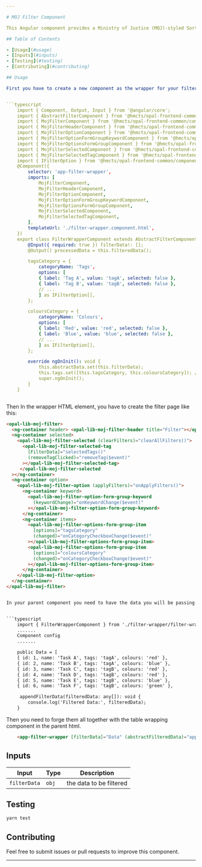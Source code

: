 ```yaml
---

# MOJ Filter Component

This Angular component provides a Ministry of Justice (MOJ)-styled Sortable table.

## Table of Contents

- [Usage](#usage)
- [Inputs](#inputs)
- [Testing](#testing)
- [Contributing](#contributing)

## Usage

First you have to create a new component as the wrapper for your filter component.This should be seperate from your parent component. It should be something like this:


```typescript
    import { Component, Output, Input } from '@angular/core';
    import { AbstractFilterComponent } from '@hmcts/opal-frontend-common/components/abstract/abstract-filter';
    import { MojFilterComponent } from '@hmcts/opal-frontend-common/components/moj/moj-filter';
    import { MojFilterHeaderComponent } from '@hmcts/opal-frontend-common/components/moj/moj-filter';
    import { MojFilterOptionComponent } from '@hmcts/opal-frontend-common/components/moj/moj-filter';
    import { MojFilterOptionFormGroupKeywordComponent } from '@hmcts/opal-frontend-common/components/moj/moj-filter';
    import { MojFilterOptionsFormGroupComponent } from '@hmcts/opal-frontend-common/components/moj/moj-filter';
    import { MojFilterSelectedComponent } from '@hmcts/opal-frontend-common/components/moj/moj-filter';
    import { MojFilterSelectedTagComponent } from '@hmcts/opal-frontend-common/components/moj/moj-filter';
    import { IFilterOption } from '@hmcts/opal-frontend-common/components/moj/moj-filter/interfaces/filter-interfaces';
    @Component({
        selector: 'app-filter-wrapper',
        imports: [
            MojFilterComponent,
            MojFilterHeaderComponent,
            MojFilterOptionComponent,
            MojFilterOptionFormGroupKeywordComponent,
            MojFilterOptionsFormGroupComponent,
            MojFilterSelectedComponent,
            MojFilterSelectedTagComponent,
        ],
        templateUrl: './filter-wrapper.component.html',
    })
    export class FilterWrapperComponent extends AbstractFilterComponent {
        @Input({ required: true }) filterData!: [];
        @Output() processedData = this.filteredData();

        tagsCategory = {
            categoryName: 'Tags',
            options: [
            { label: 'Tag A', value: 'tagA', selected: false },
            { label: 'Tag B', value: 'tagB', selected: false },
            // ...
            ] as IFilterOption[],
        };

        coloursCategory = {
            categoryName: 'Colours',
            options: [
            { label: 'Red', value: 'red', selected: false },
            { label: 'Blue', value: 'blue', selected: false },
            // ...
            ] as IFilterOption[],
        };

        override ngOnInit(): void {
            this.abstractData.set(this.filterData);
            this.tags.set([this.tagsCategory, this.coloursCategory]); // Ensure it's set first
            super.ngOnInit();
        }
    }



```
Then In the wrapper HTML element,  you have to create the filter page like this: 

```html
<opal-lib-moj-filter>
  <ng-container header> <opal-lib-moj-filter-header title="Filter"></opal-lib-moj-filter-header></ng-container>
  <ng-container selected>
    <opal-lib-moj-filter-selected (clearFilters)="clearAllFilters()">
      <opal-lib-moj-filter-selected-tag
        [FilterData]="selectedTags()"
        (removeTagClicked)="removeTag($event)"
      ></opal-lib-moj-filter-selected-tag>
     </opal-lib-moj-filter-selected
  ></ng-container>
  <ng-container option>
    <opal-lib-moj-filter-option (applyFilters)="onApplyFilters()">
      <ng-container keyword>
        <opal-lib-moj-filter-option-form-group-keyword
          (keywordChange)="onKeywordChange($event)"
        ></opal-lib-moj-filter-option-form-group-keyword>
      </ng-container>
      <ng-container items>
        <opal-lib-moj-filter-options-form-group-item
          [options]="tagsCategory"
          (changed)="onCategoryCheckboxChange($event)"
        ></opal-lib-moj-filter-options-form-group-item>
        <opal-lib-moj-filter-options-form-group-item
          [options]="coloursCategory"
          (changed)="onCategoryCheckboxChange($event)"
        ></opal-lib-moj-filter-options-form-group-item>
      </ng-container>
    </opal-lib-moj-filter-option>
  </ng-container>
</opal-lib-moj-filter>


In your parent component you need to have the data you will be passing in aswell as a method to capture the filtered data event emitter.


```typescript
    import { FilterWrapperComponent } from './filter-wrapper/filter-wrapper.component';
    .......
    Component config
    .......

    public Data = [
    { id: 1, name: 'Task A', tags: 'tagA', colours: 'red' },
    { id: 2, name: 'Task B', tags: 'tagA', colours: 'blue' },
    { id: 3, name: 'Task C', tags: 'tagB', colours: 'red' },
    { id: 4, name: 'Task D', tags: 'tagB', colours: 'red' },
    { id: 5, name: 'Task E', tags: 'tagB', colours: 'blue' },
    { id: 6, name: 'Task F', tags: 'tagB', colours: 'green' },

     appendFilterData(filteredData: any[]): void {
        console.log('Filtered Data:', filteredData);
    }

```

Then you need to forge them all together with the table wrapping component in the parent html.

```html
    <app-filter-wrapper [filterData]="Data" (abstractFilteredData)="appendFilterData($event)"></app-filter-wrapper>

```

## Inputs

| Input             | Type    | Description                                                    |
| ----------------- | ------- | -------------------------------------------------------------- |
| `filterData`      | `obj`   | the data to be filtered                                        |


## Testing

```bash
yarn test
```

## Contributing

Feel free to submit issues or pull requests to improve this component.

---
```

